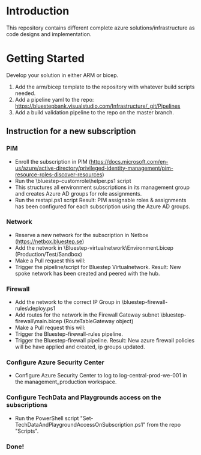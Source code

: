 # Introduction 
This repository contains different complete azure solutions/infrastructure as code designs and implementation.

# Getting Started
Develop your solution in either ARM or bicep.
1) Add the arm/bicep template to the repository with whatever build scripts needed.
2) Add a pipeline yaml to the repo: https://bluestepbank.visualstudio.com/Infrastructure/_git/Pipelines
3) Add a build validation pipeline to the repo on the master branch.

## Instruction for a new subscription
### PIM
- Enroll the subscription in PIM (https://docs.microsoft.com/en-us/azure/active-directory/privileged-identity-management/pim-resource-roles-discover-resources)
- Run the \bluestep-customrole\helper.ps1 script 
- This structures all environment subscriptions in its management group and creates Azure AD groups for role assignments.
- Run the restapi.ps1 script 
Result: PIM assignable roles & assignments has been configured for each subscription using the Azure AD groups.
### Network
- Reserve a new network for the subscription in Netbox (https://netbox.bluestep.se)
- Add the network in \Bluestep-virtualnetwork\Environment.bicep (Production/Test/Sandbox)
- Make a Pull request this will:
- Trigger the pipeline/script for Bluestep Virtualnetwork.
Result: New spoke network has been created and peered with the hub.
### Firewall
- Add the network to the correct IP Group in \bluestep-firewall-rules\deploy.ps1
- Add routes for the network in the Firewall Gateway subnet \bluestep-firewall\main.bicep (RouteTableGateway object)
- Make a Pull request this will:
- Trigger the Bluestep-firewall-rules pipeline.
- Trigger the Bluestep-firewall pipeline.
Result: New azure firewall policies will be have applied and created, ip groups updated.
### Configure Azure Security Center
- Configure Azure Security Center to log to log-central-prod-we-001 in the management_production workspace.
### Configure TechData and Playgrounds access on the subscriptions
- Run the PowerShell script "Set-TechDataAndPlaygroundAccessOnSubscription.ps1" from the repo "Scripts".
### Done!
